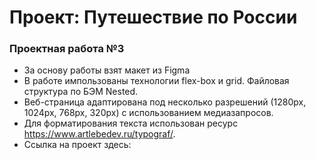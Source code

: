 # Проект: Путешествие по России

### Проектная работа №3
* За основу работы взят макет из Figma
*  В работе импользованы технологии flex-box и grid. Файловая структура по БЭМ  Nested.
*  Веб-страница адаптирована под несколько разрешений (1280px, 1024px, 768px, 320px) с использованием медиазапросов.
*  Для форматирования текста использован ресурс https://www.artlebedev.ru/typograf/.
*  Ссылка на проект здесь:

